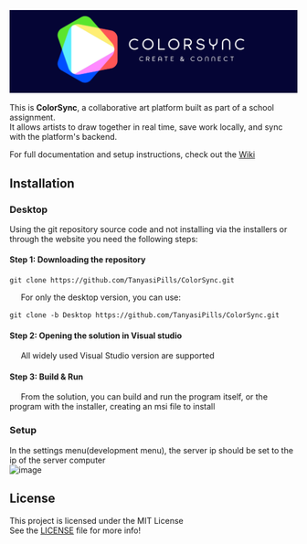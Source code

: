 ![Logo](docs/FilledTitleSided.png)

This is **ColorSync**, a collaborative art platform built as part of a school assignment.  
It allows artists to draw together in real time, save work locally, and sync with the platform's backend.

For full documentation and setup instructions, check out the [Wiki](https://github.com/TanyasiPills/ColorSync/wiki)

## Installation
### Desktop
Using the git repository source code and not installing via the installers or through the website you need the following steps:

#### Step 1: Downloading the repository
```
git clone https://github.com/TanyasiPills/ColorSync.git  
```
&nbsp;&nbsp;&nbsp;&nbsp; For only the desktop version, you can use:
```
git clone -b Desktop https://github.com/TanyasiPills/ColorSync.git  
```

#### Step 2: Opening the solution in Visual studio
&nbsp;&nbsp;&nbsp;&nbsp; All widely used Visual Studio version are supported

#### Step 3: Build & Run
&nbsp;&nbsp;&nbsp;&nbsp; From the solution, you can build and run the program itself, or the program with the installer, creating an msi file to install

### Setup
In the settings menu(development menu), the server ip should be set to the ip of the server computer  
![image](https://github.com/user-attachments/assets/9be443f4-939a-4b04-a8f3-cdc4ffbd9db5)

## License

This project is licensed under the MIT License  
See the [LICENSE](./LICENSE) file for more info!
